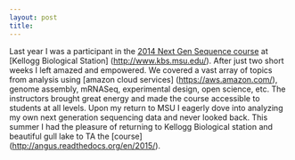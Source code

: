 ```yaml
---
layout: post
title: 
---
```


Last year I was a participant in the [2014 Next Gen Sequence course](http://angus.readthedocs.org/en/2014/) at [Kellogg Biological Station] (http://www.kbs.msu.edu/). After just two short weeks I left amazed and empowered. We covered a vast array of topics from analysis using [amazon cloud services] (https://aws.amazon.com/), genome assembly, mRNASeq, experimental design, open science, etc. The instructors brought great energy and made the course accessible to students at all levels. Upon my return to MSU I eagerly dove into analyzing my own next generation sequencing data and never looked back. 
This summer I had the pleasure of returning to Kellogg Biological station and beautiful gull lake to TA the [course] (http://angus.readthedocs.org/en/2015/).

